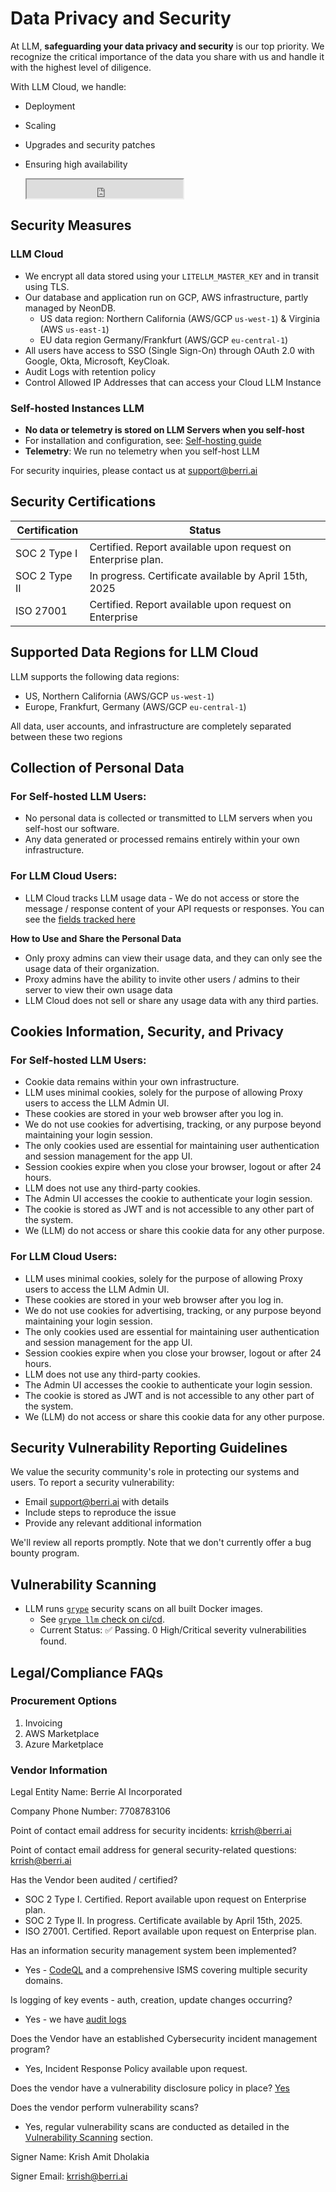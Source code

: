 # Data Privacy and Security

At LLM, **safeguarding your data privacy and security** is our top priority. We recognize the critical importance of the data you share with us and handle it with the highest level of diligence.

With LLM Cloud, we handle:

- Deployment
- Scaling
- Upgrades and security patches
- Ensuring high availability

  <iframe
    src="https://status.llm.ai/badge?theme=light"
    width="250"
    height="30"
    className="inline-block dark:hidden"
    style={{
      colorScheme: "light",
      marginTop: "5px",
    }}
  ></iframe>

## Security Measures

### LLM Cloud

- We encrypt all data stored using your `LITELLM_MASTER_KEY` and in transit using TLS.
- Our database and application run on GCP, AWS infrastructure, partly managed by NeonDB.
    - US data region: Northern California (AWS/GCP `us-west-1`) & Virginia (AWS `us-east-1`)
    - EU data region Germany/Frankfurt (AWS/GCP `eu-central-1`)
- All users have access to SSO (Single Sign-On) through OAuth 2.0 with Google, Okta, Microsoft, KeyCloak. 
- Audit Logs with retention policy
- Control Allowed IP Addresses that can access your Cloud LLM Instance

### Self-hosted Instances LLM

- **No data or telemetry is stored on LLM Servers when you self-host**
- For installation and configuration, see: [Self-hosting guide](../docs/proxy/deploy.md)
- **Telemetry**: We run no telemetry when you self-host LLM

For security inquiries, please contact us at support@berri.ai

## **Security Certifications**

| **Certification** | **Status**                                                                                      |
|-------------------|-------------------------------------------------------------------------------------------------|
| SOC 2 Type I      | Certified. Report available upon request on Enterprise plan.                                                           |
| SOC 2 Type II     | In progress. Certificate available by April 15th, 2025                   |
| ISO 27001          | Certified. Report available upon request on Enterprise                              |


## Supported Data Regions for LLM Cloud

LLM supports the following data regions:

- US, Northern California (AWS/GCP `us-west-1`)
- Europe, Frankfurt, Germany (AWS/GCP `eu-central-1`)

All data, user accounts, and infrastructure are completely separated between these two regions

## Collection of Personal Data

### For Self-hosted LLM Users:
- No personal data is collected or transmitted to LLM servers when you self-host our software.
- Any data generated or processed remains entirely within your own infrastructure.

### For LLM Cloud Users:
- LLM Cloud tracks LLM usage data - We do not access or store the message / response content of your API requests or responses. You can see the [fields tracked here](https://github.com/BerriAI/llm/blob/main/schema.prisma#L174)

**How to Use and Share the Personal Data**
- Only proxy admins can view their usage data, and they can only see the usage data of their organization.
- Proxy admins have the ability to invite other users / admins to their server to view their own usage data
- LLM Cloud does not sell or share any usage data with any third parties.


## Cookies Information, Security, and Privacy

### For Self-hosted LLM Users:
- Cookie data remains within your own infrastructure.
- LLM uses minimal cookies, solely for the purpose of allowing Proxy users to access the LLM Admin UI.
- These cookies are stored in your web browser after you log in.
- We do not use cookies for advertising, tracking, or any purpose beyond maintaining your login session.
- The only cookies used are essential for maintaining user authentication and session management for the app UI.
- Session cookies expire when you close your browser, logout or after 24 hours.
- LLM does not use any third-party cookies.
- The Admin UI accesses the cookie to authenticate your login session.
- The cookie is stored as JWT and is not accessible to any other part of the system.
- We (LLM) do not access or share this cookie data for any other purpose.


### For LLM Cloud Users:
- LLM uses minimal cookies, solely for the purpose of allowing Proxy users to access the LLM Admin UI.
- These cookies are stored in your web browser after you log in.
- We do not use cookies for advertising, tracking, or any purpose beyond maintaining your login session.
- The only cookies used are essential for maintaining user authentication and session management for the app UI.
- Session cookies expire when you close your browser, logout or after 24 hours.
- LLM does not use any third-party cookies.
- The Admin UI accesses the cookie to authenticate your login session.
- The cookie is stored as JWT and is not accessible to any other part of the system.
- We (LLM) do not access or share this cookie data for any other purpose.

## Security Vulnerability Reporting Guidelines

We value the security community's role in protecting our systems and users. To report a security vulnerability:

- Email support@berri.ai with details
- Include steps to reproduce the issue
- Provide any relevant additional information

We'll review all reports promptly. Note that we don't currently offer a bug bounty program.

## Vulnerability Scanning

- LLM runs [`grype`](https://github.com/anchore/grype) security scans on all built Docker images.
    - See [`grype llm` check on ci/cd](https://github.com/BerriAI/llm/blob/main/.circleci/config.yml#L1099). 
    - Current Status: ✅ Passing. 0 High/Critical severity vulnerabilities found.

## Legal/Compliance FAQs

### Procurement Options

1. Invoicing
2. AWS Marketplace
3. Azure Marketplace


### Vendor Information

Legal Entity Name: Berrie AI Incorporated

Company Phone Number: 7708783106 

Point of contact email address for security incidents: krrish@berri.ai

Point of contact email address for general security-related questions: krrish@berri.ai 

Has the Vendor been audited / certified? 
- SOC 2 Type I. Certified. Report available upon request on Enterprise plan.
- SOC 2 Type II. In progress. Certificate available by April 15th, 2025.
- ISO 27001. Certified. Report available upon request on Enterprise plan.

Has an information security management system been implemented? 
- Yes - [CodeQL](https://codeql.github.com/) and a comprehensive ISMS covering multiple security domains.

Is logging of key events - auth, creation, update changes occurring? 
- Yes - we have [audit logs](https://docs.llm.ai/docs/proxy/multiple_admins#1-switch-on-audit-logs)

Does the Vendor have an established Cybersecurity incident management program? 
- Yes, Incident Response Policy available upon request.


Does the vendor have a vulnerability disclosure policy in place? [Yes](https://github.com/BerriAI/llm?tab=security-ov-file#security-vulnerability-reporting-guidelines)

Does the vendor perform vulnerability scans? 
- Yes, regular vulnerability scans are conducted as detailed in the [Vulnerability Scanning](#vulnerability-scanning) section.

Signer Name: Krish Amit Dholakia

Signer Email: krrish@berri.ai